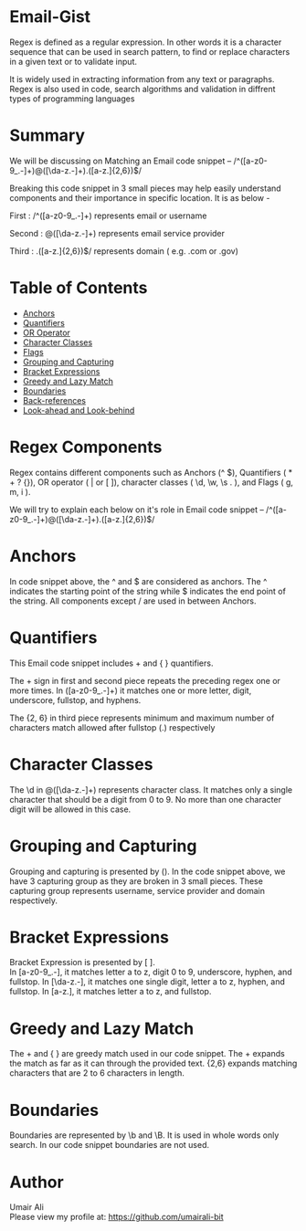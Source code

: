 # Email-Gist

Regex is defined as a regular expression. In other words it is a character sequence that can be used in search pattern, to find or replace characters in a given text or to validate input.

It is widely used in extracting information from any text or paragraphs. Regex is also used in code, search algorithms and validation in diffrent types of programming languages


# Summary

We will be discussing on Matching an Email code snippet – /^([a-z0-9_\.-]+)@([\da-z\.-]+)\.([a-z\.]{2,6})$/

Breaking this code snippet in 3 small pieces may help easily understand components and their importance in specific location.
It is as below -   

First : /^([a-z0-9_\.-]+)    represents email or username

Second : @([\da-z\.-]+)      represents email service provider

Third : \.([a-z\.]{2,6})$/   represents domain ( e.g.  .com or .gov)


# Table of Contents

- [Anchors](#anchors)
- [Quantifiers](#quantifiers)
- [OR Operator](#or-operator)
- [Character Classes](#character-classes)
- [Flags](#flags)
- [Grouping and Capturing](#grouping-and-capturing)
- [Bracket Expressions](#bracket-expressions)
- [Greedy and Lazy Match](#greedy-and-lazy-match)
- [Boundaries](#boundaries)
- [Back-references](#back-references)
- [Look-ahead and Look-behind](#look-ahead-and-look-behind)

# Regex Components

Regex contains different components such as Anchors (^ $), Quantifiers ( * + ? {}), OR operator ( | or [ ]), character classes ( \d, \w, \s . ), and Flags ( g, m, i ).

We will try to explain each below on it's role in Email code snippet – /^([a-z0-9_\.-]+)@([\da-z\.-]+)\.([a-z\.]{2,6})$/ 


# Anchors

In code snippet above, the ^ and $ are considered as anchors. The ^ indicates the starting point of the string while $ indicates the end point of the string. All components except / are used in between Anchors. 


# Quantifiers

This Email code snippet includes +  and { } quantifiers. 

The + sign in first and second piece repeats the preceding regex one or more times. In ([a-z0-9_\.-]+) it matches one or more letter, digit, underscore, fullstop, and hyphens.

The {2, 6} in third piece represents minimum and maximum number of characters match allowed after fullstop (.) respectively 

# Character Classes

The \d  in  @([\da-z\.-]+)  represents character class. It matches only a single character that should be a digit from 0 to 9. No more than one character digit will be allowed in this case.


# Grouping and Capturing

Grouping and capturing is presented by (). In the code snippet above, we have 3 capturing group as they are broken in 3 small pieces. These capturing group represents username, service provider and domain respectively. 


# Bracket Expressions

Bracket Expression is presented by [ ].  
In [a-z0-9_\.-], it matches letter a to z, digit 0 to 9, underscore, hyphen, and fullstop.
In [\da-z\.-], it matches one single digit, letter a to z, hyphen, and fullstop. 
In [a-z\.], it matches letter a to z, and fullstop.


# Greedy and Lazy Match

 The + and { } are greedy match used in our code snippet. 
 The + expands the match as far as it can through the provided text. 
 {2,6} expands matching characters that are 2 to 6 characters in length.


# Boundaries

Boundaries are represented by \b and \B. It is used in whole words only search. In our code snippet boundaries are not used.


# Author

Umair Ali <br>
Please view my profile at: https://github.com/umairali-bit
